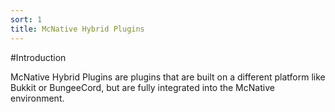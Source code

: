 ```yaml
---
sort: 1
title: McNative Hybrid Plugins
---
```


#Introduction

McNative Hybrid Plugins are plugins that are built on a different platform like Bukkit or BungeeCord, but are fully integrated into the McNative environment.
